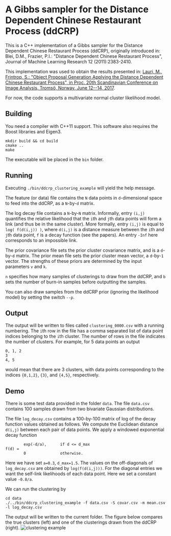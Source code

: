 # A Gibbs sampler for the Distance Dependent Chinese Restaurant Process (ddCRP)
This is a C++ implementation of a Gibbs sampler for the Distance Dependent Chinese Restaurant Process (ddCRP), originally introduced in:
Blei, D.M., Frazier, P.I.: "Distance Dependent Chinese Restaurant Process", Journal of Machine Learning Research 12 (2011):2383-2410.

This implementation was used to obtain the results presented in: [Lauri, M., Frintrop, S.: "Object Proposal Generation Applying the Distance Dependent Chinese Restaurant Process", in Proc. 20th Scandinavian Conference on Image Analysis, Tromsö, Norway, June 12--14, 2017](https://doi.org/10.1007/978-3-319-59126-1_22).

For now, the code supports a multivariate normal cluster likelihood model.

## Building
You need a compiler with C++11 support.
This software also requires the Boost libraries and Eigen3.
```
mkdir build && cd build
cmake ..
make
```
The executable will be placed in the `bin` folder.

## Running
Executing `./bin/ddcrp_clustering_example` will yield the help message.

The feature (or data) file contains the `N` data points in `d`-dimensional space to feed into the ddCRP, as a `N`-by-`d` matrix.

The log decay file contains a `N`-by-`N` matrix. Informally, entry `(i,j)` quantifies the relative likelihood that the `i`th and `j`th data points will form a link (and thus be in the same cluster). More formally, entry `(i,j)` is equal to `log( f(d(i,j)) )`, where `d(i,j)` is a distance measure between the `i`th and `j`th data point, `f` is a decay function (see the papers). An entry `-Inf` here corresponds to an impossible link.

The prior covariance file sets the prior cluster covariance matrix, and is a `d`-by-`d` matrix.
The prior mean file sets the prior cluster mean vector, a `d`-by-`1` vector.
The strengths of these priors are determined by the input parameters `v` and `k`.

`n` specifies how many samples of clusterings to draw from the ddCRP, and `b` sets the number of burn-in samples before outputting the samples.

You can also draw samples from the ddCRP prior (ignoring the likelihood model) by setting the switch `--p`.

## Output
The output will be written to files called `clustering_0000.csv` with a running numbering.
The `i`th row in the file has a comma separated list of data point indices belonging to the `i`th cluster.
The number of rows in the file indicates the number of clusters.
For example, for 5 data points an output
```
0, 1, 2
3
4, 5
```
would mean that there are 3 clusters, with data points corresponding to the indices `{0,1,2}`, `{3}`, and `{4,5}`, respectively.

## Demo
There is some test data provided in the folder `data`. The file `data.csv` contains 100 samples drawn from two bivariate Gaussian distributions.

The file `log_decay.csv` contains a 100-by-100 matrix of log of the decay function values obtained as follows.
We compute the Euclidean distance `d(i,j)` between each pair of data points.
We apply a windowed exponential decay function
```
		exp(-d/a),		if d <= d_max
f(d) = 
		0				otherwise.
```
Here we have set `a=0.3`, `d_max=1.5`. 
The values on the off-diagonals of `log_decay.csv` are obtained by `log(f(d(i,j)))`.
For the diagonal entries we want the self-link likelihoods of each data point. Here we set a constant value `-0.8/a`.

We can run the clustering by
```
cd data
./../bin/ddcrp_clustering_example -f data.csv -S covar.csv -m mean.csv -l log_decay.csv
```
The output will be written to the current folder.
The figure below compares the true clusters (left) and one of the clusterings drawn from the ddCRP (right).
![clustering example](https://raw.githubusercontent.com/username/projectname/branch/path/to/img.png)
